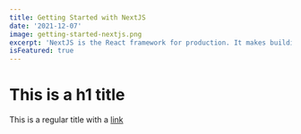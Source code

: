 ```yaml
---
title: Getting Started with NextJS
date: '2021-12-07'
image: getting-started-nextjs.png
excerpt: 'NextJS is the React framework for production. It makes building fullstack apps incredibly easy!'
isFeatured: true
---
```


# This is a h1 title

This is a regular title with a [link](https://google.com)
